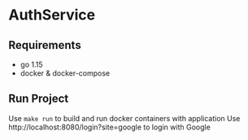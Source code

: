 # AuthService

## Requirements
- go 1.15
- docker & docker-compose

## Run Project

Use ```make run``` to build and run docker containers with application
Use http://localhost:8080/login?site=google to login with Google
